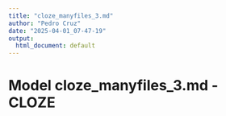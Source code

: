 ```yaml
---
title: "cloze_manyfiles_3.md"
author: "Pedro Cruz"
date: "2025-04-01_07-47-19"
output:
  html_document: default
---
```



# Model cloze_manyfiles_3.md - CLOZE

